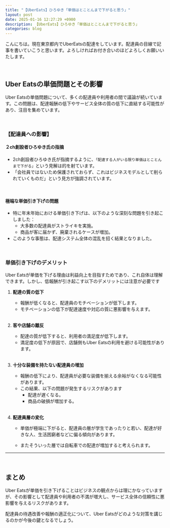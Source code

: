 ```yaml
---
title: "【UberEats】ひろゆき「単価はとことんまで下がると思う」"
layout: post
date: 2025-01-16 12:27:29 +0900
description: 【UberEats】ひろゆき「単価はとことんまで下がると思う」
categories: blog
---
```

こんにちは。現在東京都内でUberEatsの配達をしています。配達員の目線で記事を書いていこうと思います。よろしければお付き合いのほどよろしくお願いいたします。

<br>

## Uber Eatsの単価問題とその影響

Uber Eatsの単価問題について、多くの配達員や利用者の間で議論が続いています。この問題は、配達報酬の低下やサービス全体の質の低下に直結する可能性があり、注目を集めています。

<br>

### 【配達員への影響】

#### ２ch創設者ひろゆき氏の指摘
- 2ch創設者ひろゆき氏が指摘するように、`「配達する人がいる限り単価はとことんまで下がる」`という見解は的を射ています。
- 「会社員ではないため保護されておらず、これはビジネスモデルとして削られていくものだ」という見方が強調されています。

<br>

#### 極端な単価引き下げの問題
- 特に年末年始における単価引き下げは、以下のような深刻な問題を引き起こしました：
  - 大多数の配達員がストライキを実施。
  - 商品が客に届かず、廃棄されるケースが増加。
- このような事態は、配達システム全体の混乱を招く結果となりました。

<br>

### 単価引き下げのデメリット

Uber Eatsが単価を下げる理由は利益向上を目指すためであり、これ自体は理解できます。しかし、低報酬が引き起こす以下のデメリットには注意が必要です

1. **配達の質の低下**
   - 報酬が低くなると、配達員のモチベーションが低下します。
   - モチベーションの低下が配達速度や対応の質に悪影響を与えます。
   <br>

2. **客や店舗の離反**
   - 配達の質が低下すると、利用者の満足度が低下します。
   - 満足度の低下が原因で、店舗側もUber Eatsの利用を避ける可能性があります。
   <br>

3. **十分な装備を持たない配達員の増加**
   - 報酬の低下により、配達員が必要な装備を揃える余裕がなくなる可能性があります。
   - この結果、以下の問題が発生するリスクがあります
     - 配達が遅くなる。
     - 商品の破損が増加する。
     <br>

4. **配達員層の変化**
    - 単価が極端に下がると、配達員の層が学生であったりと若い、配達が好きな人、生活困窮者などに偏る傾向があります。

    - またそういった層では自転車での配達が増加すると考えられます。

---

<br>

## まとめ

Uber Eatsが単価を引き下げることはビジネスの観点からは理にかなっていますが、その影響として配達員や利用者の不満が増大し、サービス全体の信頼性に悪影響を与えるリスクがあります。

配達員の待遇改善や報酬の適正化について、Uber Eatsがどのような対策を講じるのかが今後の鍵となるでしょう。

